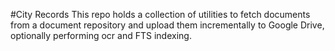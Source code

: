 #City Records
This repo holds a collection of utilities to fetch documents from a document repository and upload them incrementally to Google Drive, optionally performing ocr and FTS indexing.
